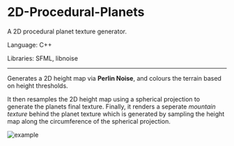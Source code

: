 2D-Procedural-Planets
============

A 2D procedural planet texture generator.

Language: C++

Libraries: SFML, libnoise

---

Generates a 2D height map via **Perlin Noise**,
and colours the terrain based on height thresholds.

It then resamples the 2D height map using a spherical
projection to generate the planets final texture. Finally,
it renders a seperate *mountain texture* behind the planet
texture which is generated by sampling the height map along the
circumference of the spherical projection.

![example](https://github.com/orglofch/2D-Produceral-Planets/blob/master/images/example.png)
